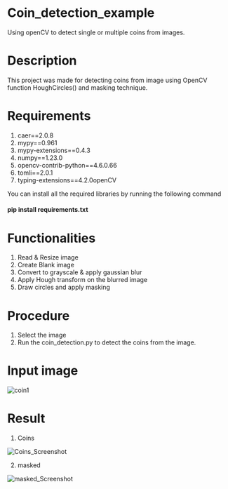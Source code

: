 # Coin_detection_example
Using openCV to detect single or multiple coins from images.

# Description
This project was made for detecting coins from image using OpenCV function HoughCircles() and masking technique.

# Requirements

1. caer==2.0.8
2. mypy==0.961
3. mypy-extensions==0.4.3
4. numpy==1.23.0
5. opencv-contrib-python==4.6.0.66
6. tomli==2.0.1
7. typing-extensions==4.2.0openCV

You can install all the required libraries by running the following command

#### pip install requirements.txt

# Functionalities

1. Read & Resize image
2. Create Blank image
3. Convert to grayscale & apply gaussian blur
4. Apply Hough transform on the blurred image
5. Draw circles and apply masking

# Procedure

1. Select the image
2. Run the coin_detection.py to detect the coins from the image.

# Input image
![coin1](https://user-images.githubusercontent.com/44630419/177001202-b35ec0db-67da-4794-b73b-06f792a54c3c.jpg)

# Result

1. Coins 

![Coins_Screenshot ](https://user-images.githubusercontent.com/44630419/177001232-a708fc94-3614-400a-ac54-f7c07bc3f2c4.jpg)

2. masked 

![masked_Screenshot](https://user-images.githubusercontent.com/44630419/177001240-5d83a4fe-1977-41bc-a86d-318a65fa3b6e.jpg)
